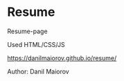 # Resume

Resume-page

Used HTML/CSS/JS

https://danilmaiorov.github.io/resume/

Author: Danil Maiorov

